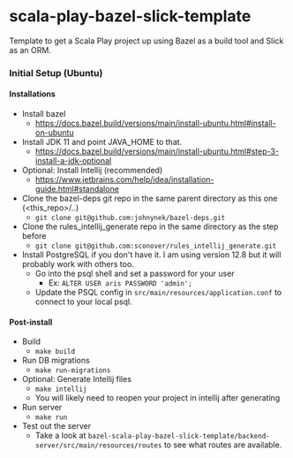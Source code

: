 # scala-play-bazel-slick-template
Template to get a Scala Play project up using Bazel as a build tool and Slick as an ORM.

### Initial Setup (Ubuntu)
#### Installations
- Install bazel
	- https://docs.bazel.build/versions/main/install-ubuntu.html#install-on-ubuntu
- Install JDK 11 and point JAVA_HOME to that.
	- https://docs.bazel.build/versions/main/install-ubuntu.html#step-3-install-a-jdk-optional
- Optional: Install Intellij (recommended)
	- https://www.jetbrains.com/help/idea/installation-guide.html#standalone
- Clone the bazel-deps git repo in the same parent directory as this one (<this_repo>/..)
	- `git clone git@github.com:johnynek/bazel-deps.git`
- Clone the rules_intellij_generate repo in the same directory as the step before
	- `git clone git@github.com:sconover/rules_intellij_generate.git`
- Install PostgreSQL if you don't have it. I am using version 12.8 but it will probably work with others too.
  	- Go into the psql shell and set a password for your user
  		- Ex: `ALTER USER aris PASSWORD 'admin';`
	- Update the PSQL config in `src/main/resources/application.conf` to connect to your local psql.
#### Post-install
- Build
	- `make build`
- Run DB migrations
  	- `make run-migrations`
- Optional: Generate Intellij files
	- `make intellij`
	- You will likely need to reopen your project in intellij after generating
- Run server
	- `make run`
- Test out the server
	- Take a look at `bazel-scala-play-bazel-slick-template/backend-server/src/main/resources/routes` to see what routes are available.